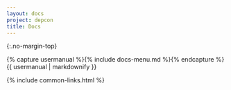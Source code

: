 ```yaml
---
layout: docs
project: depcon
title: Docs
---
```


{:.no-margin-top}
<div id="doc-index" project="depcon">
{% capture usermanual %}{% include docs-menu.md %}{% endcapture %}
{{ usermanual | markdownify }}
</div>

{% include common-links.html %}
